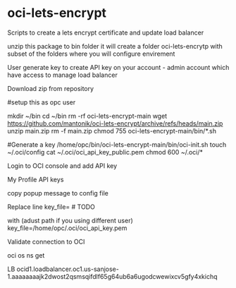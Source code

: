 # oci-lets-encrypt
Scripts to create a lets encrypt certificate and update load balancer

unzip this package to bin folder 
it will create a folder oci-lets-encrytp 
with subset of the folders where you will configure envirement 



User generate key to create API key on your account - admin account which have access to manage load balancer


Download zip from repository 

#setup this as opc user

mkdir ~/bin 
cd ~/bin 
rm -rf oci-lets-encrypt-main
wget https://github.com/mantonik/oci-lets-encrypt/archive/refs/heads/main.zip
unzip main.zip 
rm -f main.zip
chmod 755 oci-lets-encrypt-main/bin/*.sh


#Generate a key
/home/opc/bin/oci-lets-encrypt-main/bin/oci-init.sh 
touch ~/.oci/config
cat ~/.oci/oci_api_key_public.pem
chmod 600 ~/.oci/*

Login to OCI console and add API key 

My Profile
API keys

copy popup message to config file

Replace line 
key_file=<path to your private keyfile> # TODO

with  (adust path if you using different user)                                  
key_file=/home/opc/.oci/oci_api_key.pem

Validate connection to OCI 

oci os ns get


LB
ocid1.loadbalancer.oc1.us-sanjose-1.aaaaaaaajk2dwost2qsmsqifdlf65g64ub6a6ugodcwewixcv5gfy4xkichq
